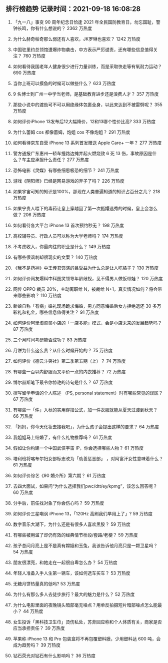 
## 排行榜趋势 记录时间：2021-09-18 16:08:28
  
  1. 「九一八」事变 90 周年纪念日恰逢 2021 年全民国防教育日，勿忘国耻，警钟长鸣，你有什么想说的？ 2362 万热度
    
  2. 为什么赫奇帕奇那么弱还有人喜欢，JK罗琳也喜欢？ 1242 万热度
    
  3. 中国驻里约总领馆遭爆炸物袭击，中方表示严厉谴责，还有哪些信息值得关注？ 760 万热度
    
  4. 如何看待我国老年人健身很少进行力量训练，而是采取快走等有氧耐力运动？ 690 万热度
    
  5. 当你上班可以摸鱼的时候可以做些什么？ 623 万热度
    
  6. 9 名博士到广州一中学当老师，是基础教育进步还是浪费人才？ 357 万热度
    
  7. 那些小说中的渡劫可不可以用绝缘体包裹全身，以此来达到不被雷劈呢？ 355 万热度
    
  8. 如何评价iPhone 13发布后12大幅降价，12和13哪个性价比高? 333 万热度
    
  9. 为什么蕾姆 cos 都像蕾姆，炮姐 cos 不像炮姐？ 291 万热度
    
  10. 如何看待京东自营 iPhone 13 系列首发赠送 Apple Care+ 一年？ 277 万热度
    
  11. 警方通报广东惠州一轿车撞路边摊并起火燃烧致 6 死 13 伤，事故原因是什么？车主应承担什么责任？ 277 万热度
    
  12. 恐怖电影《灵媒》有哪些细思极恐的细节？ 241 万热度
    
  13. 游戏《阴阳师》已经是网易游戏的弃子了吗？ 226 万热度
    
  14. 如果宇宙可知的知识是100%，那现在人类普遍知道的知识占百分之几？ 218 万热度
    
  15. 如果宁贵人喂下的毒药让皇上穿越回了第一次甄嬛选秀的时候，皇上会怎么做？ 206 万热度
    
  16. 如何看待各大平台 iPhone 13 首次预约秒无？ 198 万热度
    
  17. 高校辅导员、行政人员可以称为大学老师吗？ 174 万热度
    
  18. 不考虑收入，你最向往的职业是什么？ 149 万热度
    
  19. 有哪些很讽刺却很现实的文案？ 140 万热度
    
  20. 《我不是药神》中王传君饰演的吕受益为什么总是让人吃橘子？ 130 万热度
    
  21. 如何评价网友爆料中科图灵领导年龄歧视，见不得男人做饭带娃？ 120 万热度
    
  22. 网传 OPPO 裁员 20%，主动离职给 N，被裁给 N+1，真实情况如何？将会带来哪些影响？ 110 万热度
    
  23. 新娘自称「有病」婚礼现场跪求悔婚，男方同意悔婚后女方拒绝退还 30 多万彩礼和礼金，哪些信息值得关注？ 91 万热度
    
  24. 如何评价阿里淘菜菜小店的「一店多能」模式，会是小店未来的发展趋势吗？ 87 万热度
    
  25. 三个月时间考研能否成功？ 83 万热度
    
  26. 月饼为什么这么贵？从什么时候开始的？ 75 万热度
    
  27. 如何评价《德云斗笑社》第二季第五期（上）？ 74 万热度
    
  28. 有哪些一百以内舒服而又平价一点的内衣推荐？ 72 万热度
    
  29. 博尔赫斯笔下最令你惊艳的诗句是什么？ 67 万热度
    
  30. 撰写留学申请的个人陈述 （PS, personal statement）时有哪些常见的误区？ 67 万热度
    
  31. 有哪些一「件」入秋的实用穿搭公式，加一件衣服就能从夏天过渡到秋天？ 66 万热度
    
  32. 「妈妈，你今天化妆去接我吧」，为什么孩子会提出这样的要求？ 64 万热度
    
  33. 我姐姐马上结婚了，有什么礼物推荐吗？ 61 万热度
    
  34. 假如让你构建一个中国武侠宇宙 IP，你会选择哪些人物？ 61 万热度
    
  35. 塔利班将喀布尔妇女部标志改为「劝善惩恶部」 ，对阿富汗女性意味着什么？ 61 万热度
    
  36. 如何评价综艺《90 婚介所》第六期？ 61 万热度
    
  37. 去四大面试，如果问“为什么选择我们pwc/dtt/ey/kpmg”，该怎么回答呢？ 60 万热度
    
  38. 分手后，前任找对象了你会伤心吗？ 59 万热度
    
  39. 如何评价三星嘲讽 iPhone 13，「120Hz 高刷我们早用上了」? 59 万热度
    
  40. 数字音乐大潮下，为什么还是有很多人喜欢黑胶？ 59 万热度
    
  41. 有哪些被用滥了却仍有效的经典情节桥段/套路/老梗？ 59 万热度
    
  42. 孩子总问月亮上是不是真有嫦娥和玉兔，我该告诉他月亮只是一颗卫星吗？ 54 万热度
    
  43. 朋友很漂亮，和她走在一起很自卑怎么办？ 54 万热度
    
  44. 年轻人准备入手人生第一辆车，该如何选车买车？ 53 万热度
    
  45. 无糖月饼热量真的低吗? 53 万热度
    
  46. 为什么有那么多人去徒步旅行？最大的魅力是什么？ 52 万热度
    
  47. 为什么电影里面的夜晚镜头暗部毫无噪点？用单反拍摄短片暗部噪点怎么能最小？ 44 万热度
    
  48. 女生投诉「黑科技卫生巾」烫伤私处，苏菲回应称和个人体质有关，商家是否应当承担责任？ 39 万热度
    
  49. 苹果称 iPhone 13 和 Pro 包装盒将不再包覆塑料膜，少用塑料达 600 吨，会成为趋势吗？ 39 万热度
    
  50. 钻石荧光对钻石有什么影响吗？ 36 万热度
    